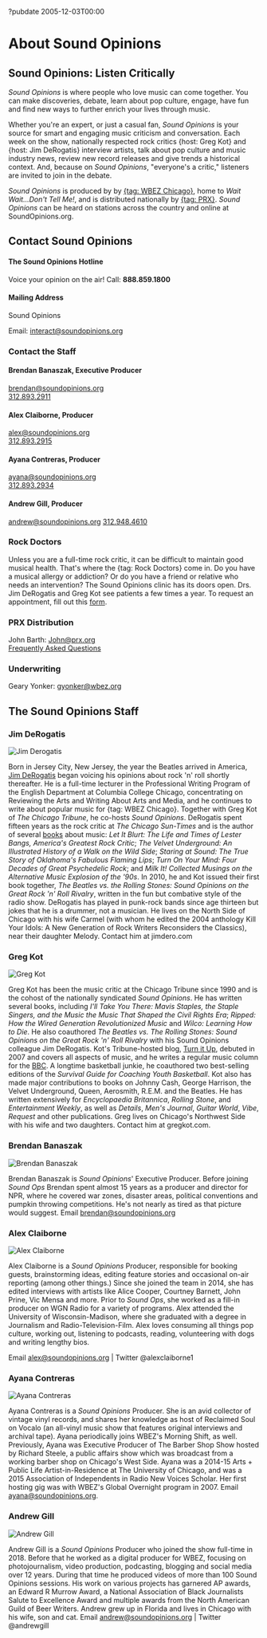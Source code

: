 ?pubdate 2005-12-03T00:00

# About Sound Opinions

## Sound Opinions: Listen Critically

*Sound Opinions* is where people who love music can come together.
You can make discoveries, debate, learn about pop culture, engage, have fun and find new ways to further enrich your lives through music.

Whether you're an expert, or just a casual fan, *Sound Opinions* is your source for smart and engaging music criticism and conversation. Each week on the show, nationally respected rock critics {host: Greg Kot} and {host: Jim DeRogatis} interview artists, talk about pop culture and music industry news, review new record releases and give trends a historical context. And, because on *Sound Opinions*, "everyone's a critic," listeners are invited to join in the debate.  

*Sound Opinions* is produced by by [{tag: WBEZ Chicago}](https://www.chicagopublicmedia.org/), home to *Wait Wait...Don't Tell Me!*, and is distributed nationally by [{tag: PRX}](http://www.prx.org/soundopinions/). *Sound Opinions* can be heard on stations across the country and online at SoundOpinions.org.

## Contact Sound Opinions

#### The Sound Opinions Hotline
Voice your opinion on the air!
Call: **888.859.1800**

#### Mailing Address
Sound Opinions  

Email: [interact@soundopinions.org](mailto:interact@soundopinions.org)


### Contact the Staff

#### Brendan Banaszak, Executive Producer     
brendan@soundopinions.org     
[312.893.2911](tel:312.893.2911)

#### Alex Claiborne, Producer     
alex@soundopinions.org     
[312.893.2915](tel:312.893.2915)

#### Ayana Contreras, Producer     
ayana@soundopinions.org     
[312.893.2934](tel:312.893.2934)

#### Andrew Gill, Producer
andrew@soundopinions.org
[312.948.4610](tel:312.948.4610])


### Rock Doctors
Unless you are a full-time rock critic, it can be difficult to maintain good musical health. That's where the {tag: Rock Doctors} come in. Do you have a musical allergy or addiction? Or do you have a friend or relative who needs an intervention?
The Sound Opinions clinic has its doors open. Drs. Jim DeRogatis and Greg Kot see patients a few times a year. To request an appointment, fill out this [form](/rock-doctors/).


### PRX Distribution
John Barth: John@prx.org       
[Frequently Asked Questions](http://www.prx.org/soundopinions/faq)

### Underwriting
Geary Yonker: gyonker@wbez.org



## The Sound Opinions Staff

### Jim DeRogatis

![Jim Derogatis](https://static.soundopinions.org/images/2016/jderogatis.jpg)

Born in Jersey City, New Jersey, the year the Beatles arrived in America, [Jim DeRogatis](http://jimdero.com/) began voicing his opinions about rock 'n' roll shortly thereafter. He is a full-time lecturer in the Professional Writing Program of the English Department at Columbia College Chicago, concentrating on Reviewing the Arts and Writing About Arts and Media, and he continues to write about popular music for {tag: WBEZ Chicago}. Together with Greg Kot of *The Chicago Tribune*, he co-hosts *Sound Opinions*. DeRogatis spent fifteen years as the rock critic at *The Chicago Sun-Times* and is the author of several [books](http://www.jimdero.com/BooksProjectsOpen.html) about music: *Let It Blurt: The Life and Times of Lester Bangs, America's Greatest Rock Critic*; *The Velvet Underground: An Illustrated History of a Walk on the Wild Side*; *Staring at Sound: The True Story of Oklahoma's Fabulous Flaming Lips*; *Turn On Your Mind: Four Decades of Great Psychedelic Rock*; and *Milk It! Collected Musings on the Alternative Music Explosion of the '90s*. In 2010, he and Kot issued their first book together, *The Beatles vs. the Rolling Stones: Sound Opinions on the Great Rock 'n' Roll Rivalry*, written in the fun but combative style of the radio show. DeRogatis has played in punk-rock bands since age thirteen but jokes that he is a drummer, not a musician. He lives on the North Side of Chicago with his wife Carmel (with whom he edited the 2004 anthology Kill Your Idols: A New Generation of Rock Writers Reconsiders the Classics), near their daughter Melody. Contact him at jimdero.com

### Greg Kot
![Greg Kot](https://static.soundopinions.org/images/2016/gkot.jpg)

Greg Kot has been the music critic at the Chicago Tribune since 1990 and is the cohost of the nationally syndicated *Sound Opinions*. He has written several books, including *I'll Take You There: Mavis Staples, the Staple Singers, and the Music the Music That Shaped the Civil Rights Era*; *Ripped: How the Wired Generation Revolutionized Music* and *Wilco: Learning How to Die*. He also coauthored *The Beatles vs. The Rolling Stones: Sound Opinions on the Great Rock 'n' Roll Rivalry* with his Sound Opinions colleague Jim DeRogatis. Kot's Tribune-hosted blog, [Turn it Up](http://www.chicagotribune.com/entertainment/music/kot/), debuted in 2007 and covers all aspects of music, and he writes a regular music column for the [BBC](http://www.bbc.com/culture/sections/music). A longtime basketball junkie, he coauthored two best-selling editions of the *Survival Guide for Coaching Youth Basketball*. Kot also has made major contributions to books on Johnny Cash, George Harrison, the Velvet Underground, Queen, Aerosmith, R.E.M. and the Beatles. He has written extensively for *Encyclopaedia Britannica*, *Rolling Stone*, and *Entertainment Weekly*, as well as *Details*, *Men's Journal*, *Guitar World*, *Vibe*, *Request* and other publications. Greg lives on Chicago's Northwest Side with his wife and two daughters. Contact him at gregkot.com.


### Brendan Banaszak

![Brendan Banaszak](https://static.soundopinions.org/images/2016/bbanaszak1.jpg)

Brendan Banaszak is *Sound Opinions*' Executive Producer. Before joining *Sound Ops* Brendan spent almost 15 years as a producer and director for NPR, where he covered war zones, disaster areas, political conventions and pumpkin throwing competitions. He's not nearly as tired as that picture would suggest. Email brendan@soundopinions.org   


### Alex Claiborne
![Alex Claiborne](https://static.soundopinions.org/images/2019/Alex_headshot.jpg)

Alex Claiborne is a *Sound Opinions* Producer, responsible for booking guests, brainstorming ideas, editing feature stories and occasional on-air reporting (among other things.) Since she joined the team in 2014, she has edited interviews with artists like Alice Cooper, Courtney Barnett, John Prine, Vic Mensa and more. Prior to *Sound Ops*, she worked as a fill-in producer on WGN Radio for a variety of programs. Alex attended the University of Wisconsin-Madison, where she graduated with a degree in Journalism and Radio-Television-Film. Alex loves consuming all things pop culture, working out, listening to podcasts, reading, volunteering with dogs and writing lengthy bios. 

Email alex@soundopinions.org | Twitter @alexclaiborne1


### Ayana Contreras
![Ayana Contreras](https://static.soundopinions.org/images/2017/acontreras.jpg)

Ayana Contreras is a *Sound Opinions* Producer. She is an avid collector of vintage vinyl records, and shares her knowledge as host of Reclaimed Soul on Vocalo (an all-vinyl music show that features original interviews and archival tape). Ayana periodically joins WBEZ's Morning Shift, as well.
Previously, Ayana was Executive Producer of The Barber Shop Show hosted by Richard Steele, a public affairs show which was broadcast from a working barber shop on Chicago's West Side. Ayana was a 2014-15 Arts + Public Life Artist-in-Residence at The University of Chicago, and was a 2015 Association of Independents in Radio New Voices Scholar. Her first hosting gig was with WBEZ's Global Overnight program in 2007. Email ayana@soundopinions.org.


### Andrew Gill
![Andrew Gill](https://s3.amazonaws.com/sound-images/images/2018/agill_sm.jpg)

Andrew Gill is a *Sound Opinions* Producer who joined the show full-time in 2018. Before that he worked as a digital producer for WBEZ, focusing on photojournalism, video production, podcasting, blogging and social media over 12 years. During that time he produced videos of more than 100 Sound Opinions sessions. His work on various projects has garnered AP awards, an Edward R Murrow Award, a National Association of Black Journalists Salute to Excellence Award and multiple awards from the North American Guild of Beer Writers.
Andrew grew up in Florida and lives in Chicago with his wife, son and cat.
Email andrew@soundopinions.org | Twitter @andrewgill


